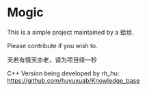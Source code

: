 # Mogic

This is a simple project maintained by a 蛤丝.

Please contribute if you wish to.

天若有情天亦老，请为项目续一秒

C++ Version being developed by rh_hu: https://github.com/huyuxuab/Knowledge_base
